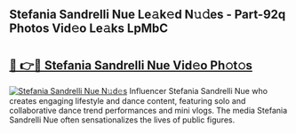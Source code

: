 ## Stefania Sandrelli Nue Le𝚊k𝚎d N𝚞𝚍es - Part-92q Photos Vid𝚎o Le𝚊ks LpMbC

# <h2><a href="http://fb5n4te.evod.top/?m=Stefania+Sandrelli+Nue">🔗 👉🔴 Stefania Sandrelli Nue Vid𝚎o Ph𝚘t𝚘s</a></h2>

[![Stefania Sandrelli Nue N𝚞d𝚎s](https://i.imgur.com/8V9OHl7.gif)](http://fb5n4te.evod.top/?m=Stefania+Sandrelli+Nue)
Influencer Stefania Sandrelli Nue who creates engaging lifestyle and dance content, featuring solo and collaborative dance trend performances and mini vlogs. The media Stefania Sandrelli Nue often sensationalizes the lives of public figures. 
